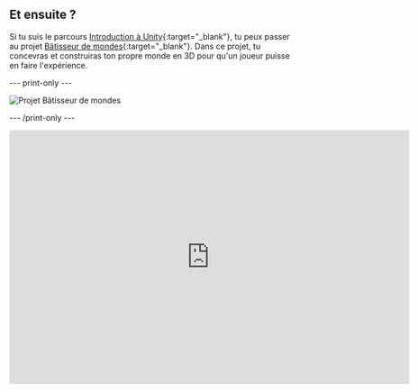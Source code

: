 ## Et ensuite ?

Si tu suis le parcours [Introduction à Unity](https://projects.raspberrypi.org/en/raspberrypi/unity-intro){:target="_blank"}, tu peux passer au projet [Bâtisseur de mondes](https://projects.raspberrypi.org/en/projects/world-builder){:target="_blank"}. Dans ce projet, tu concevras et construiras ton propre monde en 3D pour qu'un joueur puisse en faire l'expérience.

--- print-only ---

![Projet Bâtisseur de mondes](images/worldbuilder-project.png)

--- /print-only ---

<iframe allowtransparency="true" width="710" height="450" src="https://world-builder-ms.rpfilt.repl.co" frameborder="0"></iframe>
